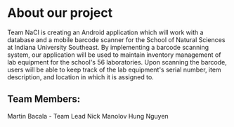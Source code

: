# About our project
Team NaCl is creating an Android application which will work with a database and a mobile barcode scanner for the School of Natural Sciences at Indiana University Southeast. By implementing a barcode scanning system, our application will be used to maintain inventory management of lab equipment for the school's 56 laboratories. Upon scanning the barcode, users will be able to keep track of the lab equipment's serial number, item description, and location in which it is assigned to.

## Team Members:
Martin Bacala - Team Lead
Nick Manolov
Hung Nguyen